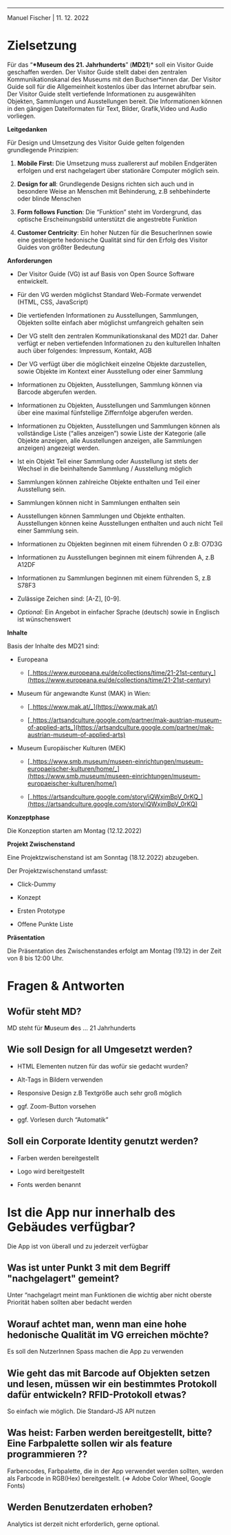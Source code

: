 ---

Manuel Fischer | 11. 12. 2022

# Zielsetzung

Für das “**\*Museum des 21. Jahrhunderts**” (**MD21**)\* soll ein Visitor
Guide geschaffen werden. Der Visitor Guide stellt dabei den zentralen
Kommunikationskanal des Museums mit den Buchser\*innen dar. Der Visitor
Guide soll für die Allgemeinheit kostenlos über das Internet abrufbar
sein. Der Visitor Guide stellt vertiefende Informationen zu ausgewählten
Objekten, Sammlungen und Ausstellungen bereit. Die Informationen können
in den gängigen Dateiformaten für Text, Bilder, Grafik,Video und Audio
vorliegen.

**Leitgedanken**

Für Design und Umsetzung des Visitor Guide gelten folgenden grundlegende
Prinzipien:

1.  **Mobile First:** Die Umsetzung muss zuallererst auf mobilen Endgeräten erfolgen und erst nachgelagert über stationäre Computer möglich sein.

2.  **Design for all**: Grundlegende Designs richten sich auch und in besondere Weise an Menschen mit Behinderung, z.B sehbehinderte oder blinde Menschen

3.  **Form follows Function**: Die “Funktion” steht im Vordergrund, das optische Erscheinungsbild unterstützt die angestrebte Funktion

4.  **Customer Centricity**: Ein hoher Nutzen für die BesucherInnen sowie eine gesteigerte hedonische Qualität sind für den Erfolg des Visitor Guides von größter Bedeutung

**Anforderungen**

- Der Visitor Guide (VG) ist auf Basis von Open Source Software entwickelt.

- Für den VG werden möglichst Standard Web-Formate verwendet (HTML, CSS, JavaScript)

- Die vertiefenden Informationen zu Ausstellungen, Sammlungen, Objekten sollte einfach aber möglichst umfangreich gehalten sein

- Der VG stellt den zentralen Kommunikationskanal des MD21 dar. Daher verfügt er neben vertiefenden Informationen zu den kulturellen Inhalten auch über folgendes: Impressum, Kontakt, AGB

- Der VG verfügt über die möglichkeit einzelne Objekte darzustellen, sowie Objekte im Kontext einer Ausstellung oder einer Sammlung

- Informationen zu Objekten, Ausstellungen, Sammlung können via Barcode abgerufen werden.

- Informationen zu Objekten, Ausstellungen und Sammlungen können über eine maximal fünfstellige Ziffernfolge abgerufen werden.

- Informationen zu Objekten, Ausstellungen und Sammlungen können als vollständige Liste (“alles anzeigen”) sowie Liste der Kategorie (alle Objekte anzeigen, alle Ausstellungen anzeigen, alle Sammlungen anzeigen) angezeigt werden.

- Ist ein Objekt Teil einer Sammlung oder Ausstellung ist stets der Wechsel in die beinhaltende Sammlung / Ausstellung möglich

- Sammlungen können zahlreiche Objekte enthalten und Teil einer Ausstellung sein.

- Sammlungen können nicht in Sammlungen enthalten sein

- Ausstellungen können Sammlungen und Objekte enthalten. Ausstellungen können keine Ausstellungen enthalten und auch nicht Teil einer Sammlung sein.

- Informationen zu Objekten beginnen mit einem führenden O z.B: O7D3G

- Informationen zu Ausstellungen beginnen mit einem führenden A, z.B A12DF

- Informationen zu Sammlungen beginnen mit einem führenden S, z.B S78F3

- Zulässige Zeichen sind: \[A-Z\], \[0-9\].

- _Optional:_ Ein Angebot in einfacher Sprache (deutsch) sowie in Englisch ist wünschenswert

**Inhalte**

Basis der Inhalte des MD21 sind:

- Europeana

  - [_https://www.europeana.eu/de/collections/time/21-21st-century_](https://www.europeana.eu/de/collections/time/21-21st-century)

- Museum für angewandte Kunst (MAK) in Wien:

  - [_https://www.mak.at/_](https://www.mak.at/)

  - [_https://artsandculture.google.com/partner/mak-austrian-museum-of-applied-arts_](https://artsandculture.google.com/partner/mak-austrian-museum-of-applied-arts)

- Museum Europäischer Kulturen (MEK)

  - [_https://www.smb.museum/museen-einrichtungen/museum-europaeischer-kulturen/home/_](https://www.smb.museum/museen-einrichtungen/museum-europaeischer-kulturen/home/)

  - [_https://artsandculture.google.com/story/iQWxjmBpV_0rKQ_](https://artsandculture.google.com/story/iQWxjmBpV_0rKQ)

**Konzeptphase**

Die Konzeption starten am Montag (12.12.2022)

**Projekt Zwischenstand**

Eine Projektzwischenstand ist am Sonntag (18.12.2022) abzugeben.

Der Projektzwischenstand umfasst:

- Click-Dummy

- Konzept

- Ersten Prototype

- Offene Punkte Liste

**Präsentation**

Die Präsentation des Zwischenstandes erfolgt am Montag (19.12) in der
Zeit von 8 bis 12:00 Uhr.

# Fragen & Antworten

## Wofür steht MD?

MD steht für **M**useum **d**es … 21 Jahrhunderts

## Wie soll Design for all Umgesetzt werden?

- HTML Elementen nutzen für das wofür sie gedacht wurden?

- Alt-Tags in Bildern verwenden

- Responsive Design z.B Textgröße auch sehr groß möglich

- ggf. Zoom-Button vorsehen

- ggf. Vorlesen durch “Automatik”

## Soll ein Corporate Identity genutzt werden?

- Farben werden bereitgestellt

- Logo wird bereitgestellt

- Fonts werden benannt

# Ist die App nur innerhalb des Gebäudes verfügbar?

Die App ist von überall und zu jederzeit verfügbar

## Was ist unter Punkt 3 mit dem Begriff "nachgelagert" gemeint?

Unter “nachgelagrt meint man Funktionen die wichtig aber nicht oberste
Priorität haben sollten aber bedacht werden

## Worauf achtet man, wenn man eine hohe hedonische Qualität im VG erreichen möchte?

Es soll den NutzerInnen Spass machen die App zu verwenden

## Wie geht das mit Barcode auf Objekten setzen und lesen, müssen wir ein bestimmtes Protokoll dafür entwickeln? RFID-Protokoll etwas?

So einfach wie möglich. Die Standard-JS API nutzen

## Was heist: Farben werden bereitgestellt, bitte? Eine Farbpalette sollen wir als feature programmieren ??

Farbencodes, Farbpalette, die in der App verwendet werden sollten,
werden als Farbcode in RGB(Hex) bereitgestellt. (=&gt; Adobe Color
Wheel, Google Fonts)

## Werden Benutzerdaten erhoben?

Analytics ist derzeit nicht erforderlich, gerne optional.
